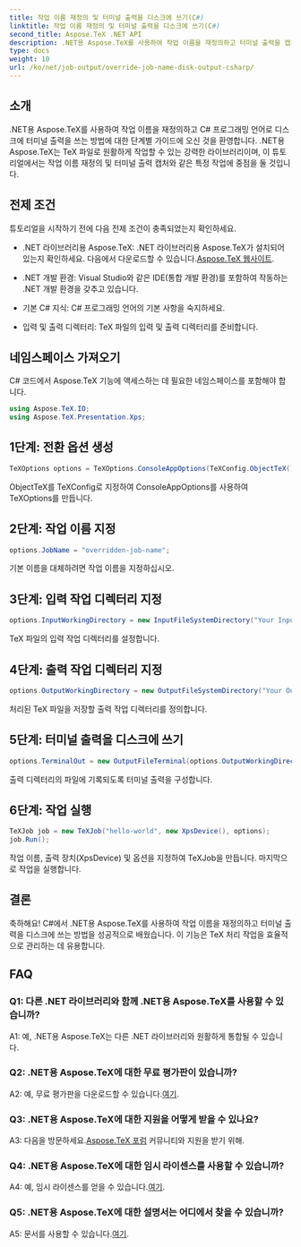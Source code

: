 ```yaml
---
title: 작업 이름 재정의 및 터미널 출력을 디스크에 쓰기(C#)
linktitle: 작업 이름 재정의 및 터미널 출력을 디스크에 쓰기(C#)
second_title: Aspose.TeX .NET API
description: .NET용 Aspose.TeX를 사용하여 작업 이름을 재정의하고 터미널 출력을 캡처하는 방법을 알아보세요. 원활한 TeX 파일 관리를 위한 포괄적인 가이드를 따르세요.
type: docs
weight: 10
url: /ko/net/job-output/override-job-name-disk-output-csharp/
---
```

## 소개

.NET용 Aspose.TeX를 사용하여 작업 이름을 재정의하고 C# 프로그래밍 언어로 디스크에 터미널 출력을 쓰는 방법에 대한 단계별 가이드에 오신 것을 환영합니다. .NET용 Aspose.TeX는 TeX 파일로 원활하게 작업할 수 있는 강력한 라이브러리이며, 이 튜토리얼에서는 작업 이름 재정의 및 터미널 출력 캡처와 같은 특정 작업에 중점을 둘 것입니다.

## 전제 조건

튜토리얼을 시작하기 전에 다음 전제 조건이 충족되었는지 확인하세요.

-  .NET 라이브러리용 Aspose.TeX: .NET 라이브러리용 Aspose.TeX가 설치되어 있는지 확인하세요. 다음에서 다운로드할 수 있습니다.[Aspose.TeX 웹사이트](https://releases.aspose.com/tex/net/).

- .NET 개발 환경: Visual Studio와 같은 IDE(통합 개발 환경)를 포함하여 작동하는 .NET 개발 환경을 갖추고 있습니다.

- 기본 C# 지식: C# 프로그래밍 언어의 기본 사항을 숙지하세요.

- 입력 및 출력 디렉터리: TeX 파일의 입력 및 출력 디렉터리를 준비합니다.

## 네임스페이스 가져오기

C# 코드에서 Aspose.TeX 기능에 액세스하는 데 필요한 네임스페이스를 포함해야 합니다.

```csharp
using Aspose.TeX.IO;
using Aspose.TeX.Presentation.Xps;
```

## 1단계: 전환 옵션 생성

```csharp
TeXOptions options = TeXOptions.ConsoleAppOptions(TeXConfig.ObjectTeX());
```

ObjectTeX를 TeXConfig로 지정하여 ConsoleAppOptions를 사용하여 TeXOptions를 만듭니다.

## 2단계: 작업 이름 지정

```csharp
options.JobName = "overridden-job-name";
```

기본 이름을 대체하려면 작업 이름을 지정하십시오.

## 3단계: 입력 작업 디렉터리 지정

```csharp
options.InputWorkingDirectory = new InputFileSystemDirectory("Your Input Directory");
```

TeX 파일의 입력 작업 디렉터리를 설정합니다.

## 4단계: 출력 작업 디렉터리 지정

```csharp
options.OutputWorkingDirectory = new OutputFileSystemDirectory("Your Output Directory");
```

처리된 TeX 파일을 저장할 출력 작업 디렉터리를 정의합니다.

## 5단계: 터미널 출력을 디스크에 쓰기

```csharp
options.TerminalOut = new OutputFileTerminal(options.OutputWorkingDirectory);
```

출력 디렉터리의 파일에 기록되도록 터미널 출력을 구성합니다.

## 6단계: 작업 실행

```csharp
TeXJob job = new TeXJob("hello-world", new XpsDevice(), options);
job.Run();
```

작업 이름, 출력 장치(XpsDevice) 및 옵션을 지정하여 TeXJob을 만듭니다. 마지막으로 작업을 실행합니다.

## 결론

축하해요! C#에서 .NET용 Aspose.TeX를 사용하여 작업 이름을 재정의하고 터미널 출력을 디스크에 쓰는 방법을 성공적으로 배웠습니다. 이 기능은 TeX 처리 작업을 효율적으로 관리하는 데 유용합니다.

## FAQ

### Q1: 다른 .NET 라이브러리와 함께 .NET용 Aspose.TeX를 사용할 수 있습니까?

A1: 예, .NET용 Aspose.TeX는 다른 .NET 라이브러리와 원활하게 통합될 수 있습니다.

### Q2: .NET용 Aspose.TeX에 대한 무료 평가판이 있습니까?

 A2: 예, 무료 평가판을 다운로드할 수 있습니다.[여기](https://releases.aspose.com/).

### Q3: .NET용 Aspose.TeX에 대한 지원을 어떻게 받을 수 있나요?

 A3: 다음을 방문하세요.[Aspose.TeX 포럼](https://forum.aspose.com/c/tex/47) 커뮤니티와 지원을 받기 위해.

### Q4: .NET용 Aspose.TeX에 대한 임시 라이센스를 사용할 수 있습니까?

 A4: 예, 임시 라이센스를 얻을 수 있습니다.[여기](https://purchase.aspose.com/temporary-license/).

### Q5: .NET용 Aspose.TeX에 대한 설명서는 어디에서 찾을 수 있습니까?

 A5: 문서를 사용할 수 있습니다.[여기](https://reference.aspose.com/tex/net/).